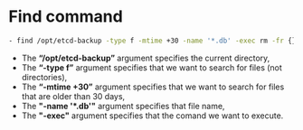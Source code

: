 
# Find command

```sh
- find /opt/etcd-backup -type f -mtime +30 -name '*.db' -exec rm -fr {} \;
```

- The **“/opt/etcd-backup”** argument specifies the current directory, 
- The **“-type f”** argument specifies that we want to search for files (not directories), 
- The **“-mtime +30”** argument specifies that we want to search for files that are older than 30 days,
- The **"-name '*.db'"** argument specifies that file name,
- The **"-exec"** argument specifies that the comand we want to execute.